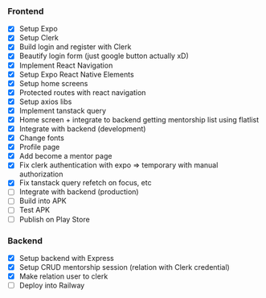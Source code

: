 ### Frontend

- [x] Setup Expo
- [x] Setup Clerk
- [x] Build login and register with Clerk
- [x] Beautify login form (just google button actually xD)
- [x] Implement React Navigation
- [x] Setup Expo React Native Elements
- [x] Setup home screens
- [x] Protected routes with react navigation
- [x] Setup axios libs
- [x] Implement tanstack query
- [x] Home screen + integrate to backend getting mentorship list using flatlist
- [x] Integrate with backend (development)
- [x] Change fonts
- [x] Profile page
- [x] Add become a mentor page
- [x] Fix clerk authentication with expo => temporary with manual authorization
- [x] Fix tanstack query refetch on focus, etc
- [ ] Integrate with backend (production)
- [ ] Build into APK
- [ ] Test APK
- [ ] Publish on Play Store

### Backend

- [x] Setup backend with Express
- [x] Setup CRUD mentorship session (relation with Clerk credential)
- [x] Make relation user to clerk
- [ ] Deploy into Railway
